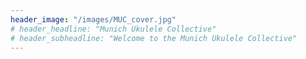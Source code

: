 ```yaml
---
header_image: "/images/MUC_cover.jpg"
# header_headline: "Munich Ukulele Collective"
# header_subheadline: "Welcome to the Munich Ukulele Collective"
---
```

